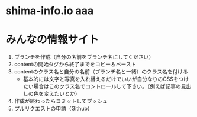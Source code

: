# shima-info.io aaa

# みんなの情報サイト

1. ブランチを作成（自分の名前をブランチ名にしてください）
2. contentの開始タグから終了までをコピー＆ペースト
3. contentのクラス名と自分の名前（ブランチ名と一緒）のクラス名を付ける
   - 基本的には文字と写真を入れ替えるだけでいいが自分なりのCSSをつけたい場合はこのクラス名でコントロールして下さい。（例えば記事の見出しの色を変えたいとか）
4. 作成が終わったらコミットしてプッシュ
5. プルリクエストの申請（Github）